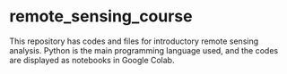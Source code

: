 # remote_sensing_course
This repository has codes and files for introductory remote sensing analysis. Python is the main programming language used, and the codes are displayed as notebooks in Google Colab.
